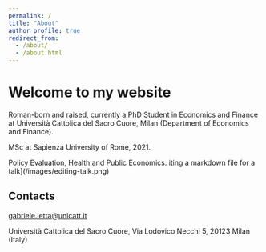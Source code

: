 ```yaml
---
permalink: /
title: "About"
author_profile: true
redirect_from: 
  - /about/
  - /about.html
---
```

Welcome to my website
======


Roman-born and raised, currently a PhD Student in Economics and Finance at Università Cattolica del Sacro Cuore, Milan (Department of Economics and Finance). 

MSc at Sapienza University of Rome, 2021.

Policy Evaluation, Health and Public Economics.
iting a markdown file for a talk](/images/editing-talk.png)

Contacts
------
[gabriele.letta@unicatt.it](mailto:gabriele.letta@unicatt.it)

Università Cattolica del Sacro Cuore, Via Lodovico Necchi 5, 20123 Milan (Italy)
